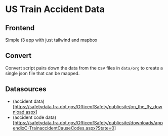 # US Train Accident Data

## Frontend

Simple t3 app with just tailwind and mapbox

## Convert

Convert script pairs down the data from the csv files in `data/org` to create a single json file that can be mapped.

## Datasources

- (accident data)[https://safetydata.fra.dot.gov/OfficeofSafety/publicsite/on_the_fly_download.aspx]
- (accident code data)[https://safetydata.fra.dot.gov/OfficeofSafety/publicsite/downloads/appendixC-TrainaccidentCauseCodes.aspx?State=0]
